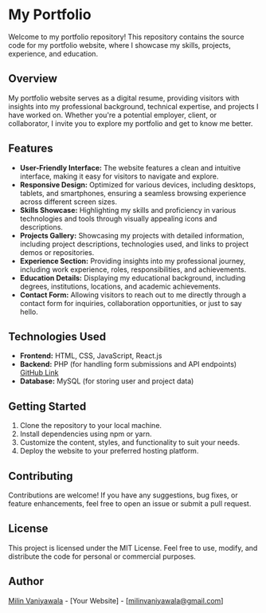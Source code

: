 # My Portfolio

Welcome to my portfolio repository! This repository contains the source code for my portfolio website, where I showcase my skills, projects, experience, and education.

## Overview

My portfolio website serves as a digital resume, providing visitors with insights into my professional background, technical expertise, and projects I have worked on. Whether you're a potential employer, client, or collaborator, I invite you to explore my portfolio and get to know me better.

## Features

- **User-Friendly Interface:** The website features a clean and intuitive interface, making it easy for visitors to navigate and explore.
- **Responsive Design:** Optimized for various devices, including desktops, tablets, and smartphones, ensuring a seamless browsing experience across different screen sizes.
- **Skills Showcase:** Highlighting my skills and proficiency in various technologies and tools through visually appealing icons and descriptions.
- **Projects Gallery:** Showcasing my projects with detailed information, including project descriptions, technologies used, and links to project demos or repositories.
- **Experience Section:** Providing insights into my professional journey, including work experience, roles, responsibilities, and achievements.
- **Education Details:** Displaying my educational background, including degrees, institutions, locations, and academic achievements.
- **Contact Form:** Allowing visitors to reach out to me directly through a contact form for inquiries, collaboration opportunities, or just to say hello.

## Technologies Used

- **Frontend:** HTML, CSS, JavaScript, React.js
- **Backend:** PHP (for handling form submissions and API endpoints) [GitHub Link](https://github.com/MilinVaniyawala/portfolio_backend)
- **Database:** MySQL (for storing user and project data)

## Getting Started

1. Clone the repository to your local machine.
2. Install dependencies using npm or yarn.
3. Customize the content, styles, and functionality to suit your needs.
4. Deploy the website to your preferred hosting platform.

## Contributing

Contributions are welcome! If you have any suggestions, bug fixes, or feature enhancements, feel free to open an issue or submit a pull request.

## License

This project is licensed under the MIT License. Feel free to use, modify, and distribute the code for personal or commercial purposes.

## Author

[Milin Vaniyawala](https://github.com/MilinVaniyawala) - [Your Website] - [milinvaniyawala@gmail.com]
